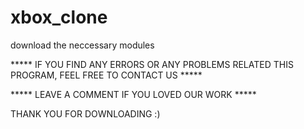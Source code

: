 # xbox_clone
download the neccessary modules 

***** IF YOU FIND ANY ERRORS OR ANY PROBLEMS RELATED THIS PROGRAM, FEEL FREE TO CONTACT US *****  


***** LEAVE A COMMENT IF YOU LOVED OUR WORK *****

THANK YOU FOR DOWNLOADING :) 
